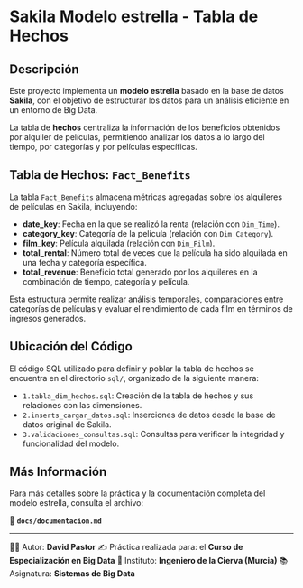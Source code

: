 # Sakila Modelo estrella - Tabla de Hechos

## Descripción
Este proyecto implementa un **modelo estrella** basado en la base de datos **Sakila**, con el objetivo de estructurar los datos para un análisis eficiente en un entorno de Big Data.

La tabla de **hechos** centraliza la información de los beneficios obtenidos por alquiler de películas, permitiendo analizar los datos a lo largo del tiempo, por categorías y por películas específicas.

## Tabla de Hechos: `Fact_Benefits`
La tabla `Fact_Benefits` almacena métricas agregadas sobre los alquileres de películas en Sakila, incluyendo:

- **date_key**: Fecha en la que se realizó la renta (relación con `Dim_Time`).
- **category_key**: Categoría de la película (relación con `Dim_Category`).
- **film_key**: Película alquilada (relación con `Dim_Film`).
- **total_rental**: Número total de veces que la película ha sido alquilada en una fecha y categoría específica.
- **total_revenue**: Beneficio total generado por los alquileres en la combinación de tiempo, categoría y película.

Esta estructura permite realizar análisis temporales, comparaciones entre categorías de películas y evaluar el rendimiento de cada film en términos de ingresos generados.

## Ubicación del Código
El código SQL utilizado para definir y poblar la tabla de hechos se encuentra en el directorio `sql/`, organizado de la siguiente manera:

- `1.tabla_dim_hechos.sql`: Creación de la tabla de hechos y sus relaciones con las dimensiones.
- `2.inserts_cargar_datos.sql`: Inserciones de datos desde la base de datos original de Sakila.
- `3.validaciones_consultas.sql`: Consultas para verificar la integridad y funcionalidad del modelo.

## Más Información
Para más detalles sobre la práctica y la documentación completa del modelo estrella, consulta el archivo:

📂 **`docs/documentacion.md`**

---
👩‍💻 Autor: **David Pastor**
✍️ Práctica realizada para: el **Curso de Especialización en Big Data**
🏫 Instituto: **Ingeniero de la Cierva (Murcia)**
📚 Asignatura: **Sistemas de Big Data**

